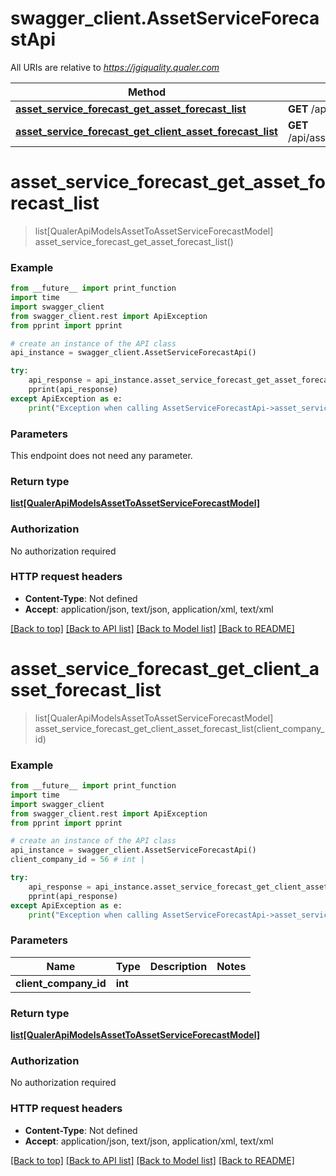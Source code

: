 # swagger_client.AssetServiceForecastApi

All URIs are relative to *https://jgiquality.qualer.com*

Method | HTTP request | Description
------------- | ------------- | -------------
[**asset_service_forecast_get_asset_forecast_list**](AssetServiceForecastApi.md#asset_service_forecast_get_asset_forecast_list) | **GET** /api/assetserviceforecast | 
[**asset_service_forecast_get_client_asset_forecast_list**](AssetServiceForecastApi.md#asset_service_forecast_get_client_asset_forecast_list) | **GET** /api/assetserviceforecast/client/{clientCompanyId} | 


# **asset_service_forecast_get_asset_forecast_list**
> list[QualerApiModelsAssetToAssetServiceForecastModel] asset_service_forecast_get_asset_forecast_list()



### Example
```python
from __future__ import print_function
import time
import swagger_client
from swagger_client.rest import ApiException
from pprint import pprint

# create an instance of the API class
api_instance = swagger_client.AssetServiceForecastApi()

try:
    api_response = api_instance.asset_service_forecast_get_asset_forecast_list()
    pprint(api_response)
except ApiException as e:
    print("Exception when calling AssetServiceForecastApi->asset_service_forecast_get_asset_forecast_list: %s\n" % e)
```

### Parameters
This endpoint does not need any parameter.

### Return type

[**list[QualerApiModelsAssetToAssetServiceForecastModel]**](QualerApiModelsAssetToAssetServiceForecastModel.md)

### Authorization

No authorization required

### HTTP request headers

 - **Content-Type**: Not defined
 - **Accept**: application/json, text/json, application/xml, text/xml

[[Back to top]](#) [[Back to API list]](../README.md#documentation-for-api-endpoints) [[Back to Model list]](../README.md#documentation-for-models) [[Back to README]](../README.md)

# **asset_service_forecast_get_client_asset_forecast_list**
> list[QualerApiModelsAssetToAssetServiceForecastModel] asset_service_forecast_get_client_asset_forecast_list(client_company_id)



### Example
```python
from __future__ import print_function
import time
import swagger_client
from swagger_client.rest import ApiException
from pprint import pprint

# create an instance of the API class
api_instance = swagger_client.AssetServiceForecastApi()
client_company_id = 56 # int | 

try:
    api_response = api_instance.asset_service_forecast_get_client_asset_forecast_list(client_company_id)
    pprint(api_response)
except ApiException as e:
    print("Exception when calling AssetServiceForecastApi->asset_service_forecast_get_client_asset_forecast_list: %s\n" % e)
```

### Parameters

Name | Type | Description  | Notes
------------- | ------------- | ------------- | -------------
 **client_company_id** | **int**|  | 

### Return type

[**list[QualerApiModelsAssetToAssetServiceForecastModel]**](QualerApiModelsAssetToAssetServiceForecastModel.md)

### Authorization

No authorization required

### HTTP request headers

 - **Content-Type**: Not defined
 - **Accept**: application/json, text/json, application/xml, text/xml

[[Back to top]](#) [[Back to API list]](../README.md#documentation-for-api-endpoints) [[Back to Model list]](../README.md#documentation-for-models) [[Back to README]](../README.md)


